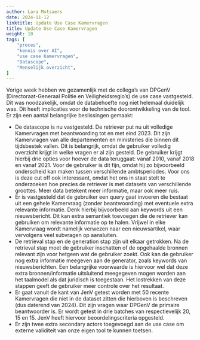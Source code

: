 ```yaml
---
author: Lara Mutsaers
date: 2024-11-12
linktitle: Update Use Case Kamervragen
title: Update Use Case Kamervragen
weight: 10
tags: [
    "proces",
    "kennis over AI",
    "use case Kamervragen",
    "Datascope",
    "Menselijk overzicht",
]
---
```


Vorige week hebben we gezamenlijk met de collega’s van DPGenV (Directoraat-Generaal Politie en Veiligheidsregio’s) de use case vastgesteld. Dit was noodzakelijk, omdat de databehoefte nog niet helemaal duidelijk was. Dit heeft implicaties voor de technische doorontwikkeling van de tool. Er zijn een aantal belangrijke beslissingen gemaakt:

-	De datascope is nu vastgesteld. De retriever put nu uit volledige Kamervragen met beantwoording tot en met eind 2023. Dit zijn Kamervragen van alle departementen en ministeries die binnen dit tijdsbestek vallen. Dit is belangrijk, omdat de gebruiker volledig overzicht krijgt in welke vragen er al zijn gesteld. De gebruiker krijgt hierbij drie opties voor hoever de data teruggaat: vanaf 2010, vanaf 2018 en vanaf 2021. Voor de gebruiker is dit fijn, omdat hij zo bijvoorbeeld onderscheid kan maken tussen verschillende ambtsperiodes. Voor ons is deze cut off ook interessant, omdat het ons in staat stelt te onderzoeken hoe precies de retriever is met datasets van verschillende groottes. Meer data betekent meer informatie, maar ook meer ruis. 
-	Er is vastgesteld dat de gebruiker een query gaat invoeren die bestaat uit een gehele Kamervraag (zonder beantwoording) met eventuele extra relevante informatie. Denk hierbij bijvoorbeeld aan keywords uit een nieuwsbericht. Dit kan extra semantiek toevoegen die de retriever kan gebruiken om relevante informatie op te halen. Vrijwel in elke Kamervraag wordt namelijk verwezen naar een nieuwsartikel, waar vervolgens veel subvragen op aansluiten.
-	De retrieval stap en de generation stap zijn uit elkaar getrokken. Na de retrieval stap moet de gebruiker inschatten of de opgehaalde bronnen relevant zijn voor hetgeen wat de gebruiker zoekt. Ook kan de gebruiker nog extra informatie meegeven aan de generator, zoals keywords van nieuwsberichten. Een belangrijke voorwaarde is hiervoor wel dat deze extra bronnen/informatie uitsluitend meegegeven mogen worden aan het taalmodel als dat juridisch is toegestaan. Het lostrekken van deze stappen geeft de gebruiker meer controle over het resultaat.
-	Er gaat vanuit de kant van JenV getest worden met 50 recente Kamervragen die niet in de dataset zitten die hierboven is beschreven (dus daterend van 2024). Dit zijn vragen waar DPGenV de primaire beantwoorder is. Er wordt getest in drie batches van respectievelijk 20, 15 en 15. JenV heeft hiervoor beoordelingscriteria opgesteld.
-	Er zijn twee extra secondary actors toegevoegd aan de use case om externe validiteit van onze eigen tool te kunnen toetsen. 
